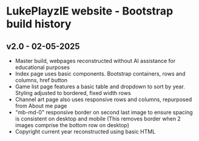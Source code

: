 # LukePlayzIE website - Bootstrap build history

## v2.0 - 02-05-2025
- Master build, webpages reconstructed without AI assistance for educational purposes
- Index page uses basic components. Bootstrap containers, rows and columns, href button
- Game list page features a basic table and dropdown to sort by year. Styling adjusted to bordered, fixed width rows
- Channel art page also uses responsive rows and columns, repurposed from About me page
- "mb-md-0" responsive border on second last image to ensure spacing is consistent on desktop and mobile (This removes border when 2 images comprise the bottom row on desktop)
- Copyright current year reconstructed using basic HTML
